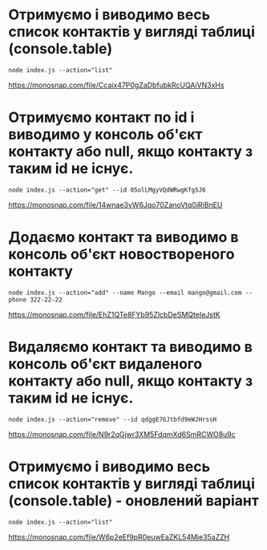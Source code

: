 # Отримуємо і виводимо весь список контактів у вигляді таблиці (console.table)

```node
node index.js --action="list"
```

https://monosnap.com/file/Ccaix47P0gZaDbfubkRcUQAiVN3xHs

# Отримуємо контакт по id і виводимо у консоль об'єкт контакту або null, якщо контакту з таким id не існує.

```node
node index.js --action="get" --id 05olLMgyVQdWRwgKfg5J6
```

https://monosnap.com/file/14wnae3yW6Jqo70ZanoVtq0iRiBnEU

# Додаємо контакт та виводимо в консоль об'єкт новоствореного контакту

```node
node index.js --action="add" --name Mango --email mango@gmail.com --phone 322-22-22
```

https://monosnap.com/file/EhZ1QTe8FYb95ZlcbDeSMQteIeJstK

# Видаляємо контакт та виводимо в консоль об'єкт видаленого контакту або null, якщо контакту з таким id не існує.

```node
node index.js --action="remove" --id qdggE76Jtbfd9eWJHrssH
```

https://monosnap.com/file/N9r2qGjwr3XM5FdqmXd6SmRCWO8u9c

# Отримуємо і виводимо весь список контактів у вигляді таблиці (console.table) - оновлений варіант

```node
node index.js --action="list"
```

https://monosnap.com/file/W6p2eEf9pR0euwEaZKL54Mje35aZZH
